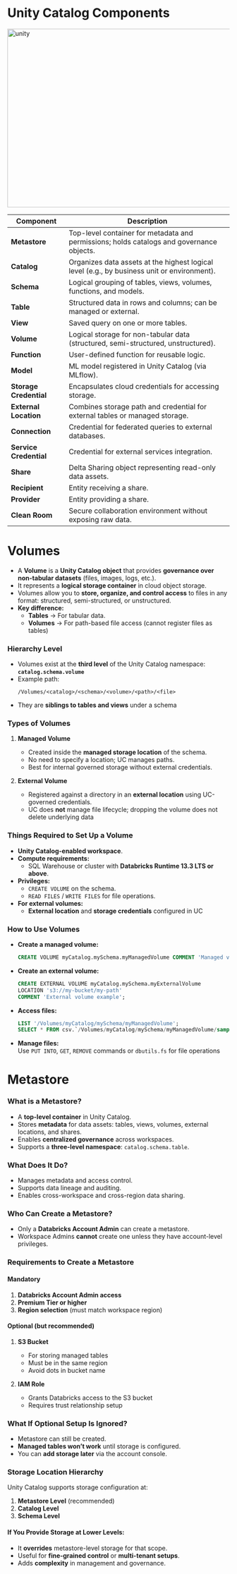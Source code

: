 # Unity Catalog Components
<img width="1278" height="405" alt="unity" src="https://github.com/user-attachments/assets/adb17796-7285-4473-93ca-4a9dd80092ea" />


| **Component**           | **Description**                                                                 |
|-------------------------|---------------------------------------------------------------------------------|
| **Metastore**          | Top-level container for metadata and permissions; holds catalogs and governance objects. |
| **Catalog**            | Organizes data assets at the highest logical level (e.g., by business unit or environment). |
| **Schema**             | Logical grouping of tables, views, volumes, functions, and models.              |
| **Table**              | Structured data in rows and columns; can be managed or external.                |
| **View**               | Saved query on one or more tables.                                              |
| **Volume**             | Logical storage for non-tabular data (structured, semi-structured, unstructured). |
| **Function**           | User-defined function for reusable logic.                                       |
| **Model**              | ML model registered in Unity Catalog (via MLflow).                              |
| **Storage Credential** | Encapsulates cloud credentials for accessing storage.                           |
| **External Location**  | Combines storage path and credential for external tables or managed storage.    |
| **Connection**         | Credential for federated queries to external databases.                        |
| **Service Credential** | Credential for external services integration.                                   |
| **Share**              | Delta Sharing object representing read-only data assets.                       |
| **Recipient**          | Entity receiving a share.                                                      |
| **Provider**           | Entity providing a share.                                                      |
| **Clean Room**         | Secure collaboration environment without exposing raw data.                    |

# Volumes

- A **Volume** is a **Unity Catalog object** that provides **governance over non-tabular datasets** (files, images, logs, etc.).
- It represents a **logical storage container** in cloud object storage.
- Volumes allow you to **store, organize, and control access** to files in any format: structured, semi-structured, or unstructured.
- **Key difference:**  
  - **Tables** → For tabular data.  
  - **Volumes** → For path-based file access (cannot register files as tables)

### **Hierarchy Level**
- Volumes exist at the **third level** of the Unity Catalog namespace:  
  **`catalog.schema.volume`**
- Example path:  
  ```
  /Volumes/<catalog>/<schema>/<volume>/<path>/<file>
  ```
- They are **siblings to tables and views** under a schema
  
### **Types of Volumes**

1. **Managed Volume**  
   - Created inside the **managed storage location** of the schema.
   - No need to specify a location; UC manages paths.
   - Best for internal governed storage without external credentials.

2. **External Volume**  
   - Registered against a directory in an **external location** using UC-governed credentials.
   - UC does **not** manage file lifecycle; dropping the volume does not delete underlying data

### **Things Required to Set Up a Volume**
- **Unity Catalog-enabled workspace**.
- **Compute requirements:**  
  - SQL Warehouse or cluster with **Databricks Runtime 13.3 LTS or above**.
- **Privileges:**  
  - `CREATE VOLUME` on the schema.
  - `READ FILES` / `WRITE FILES` for file operations.
- **For external volumes:**  
  - **External location** and **storage credentials** configured in UC

### **How to Use Volumes**

- **Create a managed volume:**
  ```sql
  CREATE VOLUME myCatalog.mySchema.myManagedVolume COMMENT 'Managed volume example';
  ```
- **Create an external volume:**
  ```sql
  CREATE EXTERNAL VOLUME myCatalog.mySchema.myExternalVolume
  LOCATION 's3://my-bucket/my-path'
  COMMENT 'External volume example';
  ```
- **Access files:**
  ```sql
  LIST '/Volumes/myCatalog/mySchema/myManagedVolume';
  SELECT * FROM csv.`/Volumes/myCatalog/mySchema/myManagedVolume/sample.csv`;
  ```
- **Manage files:**  
  Use `PUT INTO`, `GET`, `REMOVE` commands or `dbutils.fs` for file operations

# Metastore
### **What is a Metastore?**
- A **top-level container** in Unity Catalog.
- Stores **metadata** for data assets: tables, views, volumes, external locations, and shares.
- Enables **centralized governance** across workspaces.
- Supports a **three-level namespace**: `catalog.schema.table`.

### **What Does It Do?**
- Manages metadata and access control.
- Supports data lineage and auditing.
- Enables cross-workspace and cross-region data sharing.

### **Who Can Create a Metastore?**
- Only a **Databricks Account Admin** can create a metastore.
- Workspace Admins **cannot** create one unless they have account-level privileges.

### **Requirements to Create a Metastore**

#### **Mandatory**
1. **Databricks Account Admin access**
2. **Premium Tier or higher**
3. **Region selection** (must match workspace region)

#### **Optional (but recommended)**
1. **S3 Bucket**  
   - For storing managed tables  
   - Must be in the same region  
   - Avoid dots in bucket name

2. **IAM Role**  
   - Grants Databricks access to the S3 bucket  
   - Requires trust relationship setup

### **What If Optional Setup Is Ignored?**
- Metastore can still be created.
- **Managed tables won’t work** until storage is configured.
- You can **add storage later** via the account console.

### **Storage Location Hierarchy**

Unity Catalog supports storage configuration at:

1. **Metastore Level** (recommended)
2. **Catalog Level**
3. **Schema Level**

#### If You Provide Storage at Lower Levels:
- It **overrides** metastore-level storage for that scope.
- Useful for **fine-grained control** or **multi-tenant setups**.
- Adds **complexity** in management and governance.
